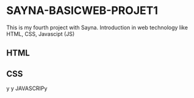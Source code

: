 # SAYNA-BASICWEB-PROJET1

This is my fourth project with Sayna. Introduction in web technology like HTML, CSS, Javascipt (JS)

## HTML

## CSS

y y JAVASCRIPy
